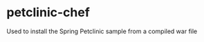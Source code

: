 petclinic-chef
==============


Used to install the Spring Petclinic sample from a compiled war file
